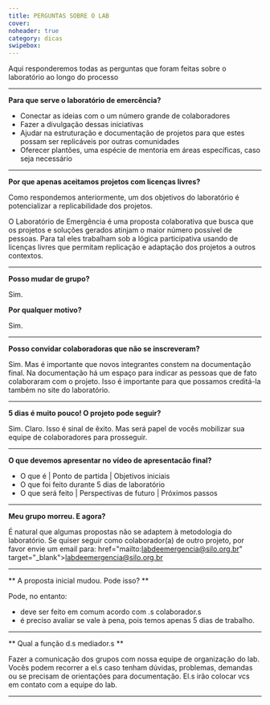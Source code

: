 ```yaml
---
title: PERGUNTAS SOBRE O LAB
cover: 
noheader: true
category: dicas
swipebox: 
---
```



Aqui responderemos todas as perguntas que foram feitas sobre o laboratório ao longo do processo 

  
    
---

**Para que serve o laboratório de emercência?**
  
* Conectar as ideias com o um número grande de colaboradores 
* Fazer a divulgação dessas iniciativas
* Ajudar na estruturação e documentação de projetos para que estes possam ser replicáveis por outras comunidades
* Oferecer plantões, uma espécie de mentoria em áreas específicas, caso seja necessário

---

**Por que apenas aceitamos projetos com licenças livres?**
  
Como respondemos anteriormente, um dos objetivos do laboratório é potencializar a replicabilidade dos projetos.
  
O Laboratório de Emergência é uma proposta colaborativa que busca que os projetos e soluções gerados atinjam o maior número possível de pessoas. Para tal eles trabalham sob a lógica participativa usando de licenças livres que permitam replicação e adaptação dos projetos a outros contextos.
  
---
  
**Posso mudar de grupo?**
    
Sim.
     
     
**Por qualquer motivo?**
    
Sim.
  
---
    
**Posso convidar colaboradoras que não se inscreveram?**
  
Sim.
Mas é importante que novos integrantes constem na documentação final.
Na documentação há um espaço para indicar as pessoas que de fato colaboraram com o projeto.
Isso é importante para que possamos creditá-la também no site do laboratório.

--- 
    
**5 dias é muito pouco! O projeto pode seguir?**
  
Sim.
Claro.
Isso é sinal de êxito.
Mas será papel de vocês mobilizar sua equipe de colaboradores para prosseguir.

--- 
    
**O que devemos apresentar no vídeo de apresentacão final?**
  
* O que é | Ponto de partida | Objetivos iniciais
* O que foi feito durante 5 dias de laboratório
* O que será feito | Perspectivas de futuro | Próximos passos

---

**Meu grupo morreu. E agora?**
  
É natural que algumas propostas não se adaptem à metodologia do laboratório.
Se quiser seguir como colaborador(a) de outro projeto, por favor envie um email para:
href="mailto:labdeemergencia@silo.org.br" target="_blank">labdeemergencia@silo.org.br</a>

---

** A proposta inicial mudou. Pode isso? **
    
Pode, no entanto:
* deve ser feito em comum acordo com .s colaborador.s
* é preciso avaliar se vale à pena, pois temos apenas 5 dias de trabalho.

---


** Qual a função d.s mediador.s **
    
Fazer a comunicação dos grupos com nossa equipe de organização do lab. 
Vocês podem recorrer a el.s caso tenham dúvidas, problemas, demandas ou se precisam de orientações para documentação. 
El.s irão colocar vcs em contato com a equipe do lab.
  
---
  